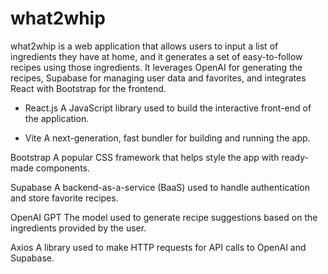 # what2whip
what2whip is a web application that allows users to input a list of ingredients they have at home, and it generates a set of easy-to-follow recipes using those ingredients. It leverages OpenAI for generating the recipes, Supabase for managing user data and favorites, and integrates React with Bootstrap for the frontend.

- React.js
  A JavaScript library used to build the interactive front-end of the application.

- Vite
 A next-generation, fast bundler for building and running the app.

Bootstrap
A popular CSS framework that helps style the app with ready-made components.

Supabase
A backend-as-a-service (BaaS) used to handle authentication and store favorite recipes.

OpenAI GPT
The model used to generate recipe suggestions based on the ingredients provided by the user.

Axios
A library used to make HTTP requests for API calls to OpenAI and Supabase.

